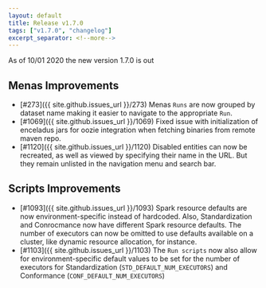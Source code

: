 ```yaml
---
layout: default
title: Release v1.7.0
tags: ["v1.7.0", "changelog"]
excerpt_separator: <!--more-->
---
```


As of 10/01 2020 the new version 1.7.0 is out
<!--more-->

## Menas Improvements
- [#273]({{ site.github.issues_url }}/273) Menas `Runs` are now grouped by dataset name making it easier to navigate to the appropriate `Run`.
- [#1069]({{ site.github.issues_url }}/1069) Fixed issue with initialization of enceladus jars for oozie integration when fetching binaries from remote maven repo.
- [#1120]({{ site.github.issues_url }}/1120) Disabled entities can now be recreated, as well as viewed by specifying their name in the URL. But they remain unlisted in the navigation menu and search bar.

## Scripts Improvements
- [#1093]({{ site.github.issues_url }}/1093) Spark resource defaults are now environment-specific instead of hardcoded. Also, Standardization and Conrocmance now have different Spark resource defaults. The number of executors can now be omitted to use defaults available on a cluster, like dynamic resource allocation, for instance.
- [#1103]({{ site.github.issues_url }}/1103) The `Run scripts` now also allow for environment-specific default values to be set for the number of executors for Standardization (`STD_DEFAULT_NUM_EXECUTORS`) and Conformance (`CONF_DEFAULT_NUM_EXECUTORS`)
